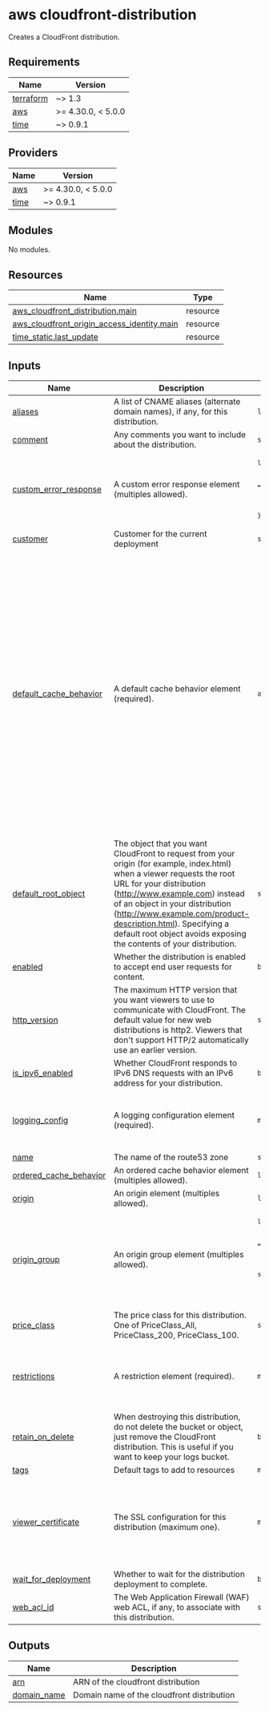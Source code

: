 # aws cloudfront-distribution

Creates a CloudFront distribution.
<!-- BEGINNING OF PRE-COMMIT-TERRAFORM DOCS HOOK -->
## Requirements

| Name | Version |
|------|---------|
| <a name="requirement_terraform"></a> [terraform](#requirement\_terraform) | ~> 1.3 |
| <a name="requirement_aws"></a> [aws](#requirement\_aws) | >= 4.30.0, < 5.0.0 |
| <a name="requirement_time"></a> [time](#requirement\_time) | ~> 0.9.1 |

## Providers

| Name | Version |
|------|---------|
| <a name="provider_aws"></a> [aws](#provider\_aws) | >= 4.30.0, < 5.0.0 |
| <a name="provider_time"></a> [time](#provider\_time) | ~> 0.9.1 |

## Modules

No modules.

## Resources

| Name | Type |
|------|------|
| [aws_cloudfront_distribution.main](https://registry.terraform.io/providers/hashicorp/aws/latest/docs/resources/cloudfront_distribution) | resource |
| [aws_cloudfront_origin_access_identity.main](https://registry.terraform.io/providers/hashicorp/aws/latest/docs/resources/cloudfront_origin_access_identity) | resource |
| [time_static.last_update](https://registry.terraform.io/providers/hashicorp/time/latest/docs/resources/static) | resource |

## Inputs

| Name | Description | Type | Default | Required |
|------|-------------|------|---------|:--------:|
| <a name="input_aliases"></a> [aliases](#input\_aliases) | A list of CNAME aliases (alternate domain names), if any, for this distribution. | `list(string)` | `[]` | no |
| <a name="input_comment"></a> [comment](#input\_comment) | Any comments you want to include about the distribution. | `string` | `null` | no |
| <a name="input_custom_error_response"></a> [custom\_error\_response](#input\_custom\_error\_response) | A custom error response element (multiples allowed). | <pre>list(object({<br>    error_caching_min_ttl = number<br>    error_code            = number<br>    response_code         = number<br>    response_page_path    = string<br>  }))</pre> | `[]` | no |
| <a name="input_customer"></a> [customer](#input\_customer) | Customer for the current deployment | `string` | `""` | no |
| <a name="input_default_cache_behavior"></a> [default\_cache\_behavior](#input\_default\_cache\_behavior) | A default cache behavior element (required). | `any` | <pre>{<br>  "allowed_methods": [<br>    "GET",<br>    "HEAD",<br>    "OPTIONS"<br>  ],<br>  "cached_methods": [<br>    "GET",<br>    "HEAD",<br>    "OPTIONS"<br>  ],<br>  "compress": true,<br>  "default_ttl": 3600,<br>  "forwarded_values": {<br>    "cookies": {<br>      "forward": "none",<br>      "whitelisted_names": []<br>    },<br>    "headers": [],<br>    "query_string": false<br>  },<br>  "max_ttl": 86400,<br>  "min_ttl": 0,<br>  "smooth_streaming": false,<br>  "target_origin_id": "origin",<br>  "trusted_signers": [],<br>  "viewer_protocol_policy": "allow-all"<br>}</pre> | no |
| <a name="input_default_root_object"></a> [default\_root\_object](#input\_default\_root\_object) | The object that you want CloudFront to request from your origin (for example, index.html) when a viewer requests the root URL for your distribution (http://www.example.com) instead of an object in your distribution (http://www.example.com/product-description.html). Specifying a default root object avoids exposing the contents of your distribution. | `string` | `null` | no |
| <a name="input_enabled"></a> [enabled](#input\_enabled) | Whether the distribution is enabled to accept end user requests for content. | `bool` | `true` | no |
| <a name="input_http_version"></a> [http\_version](#input\_http\_version) | The maximum HTTP version that you want viewers to use to communicate with CloudFront. The default value for new web distributions is http2. Viewers that don't support HTTP/2 automatically use an earlier version. | `string` | `"http2"` | no |
| <a name="input_is_ipv6_enabled"></a> [is\_ipv6\_enabled](#input\_is\_ipv6\_enabled) | Whether CloudFront responds to IPv6 DNS requests with an IPv6 address for your distribution. | `bool` | `true` | no |
| <a name="input_logging_config"></a> [logging\_config](#input\_logging\_config) | A logging configuration element (required). | `map(any)` | <pre>{<br>  "bucket": "",<br>  "include_cookies": false,<br>  "prefix": ""<br>}</pre> | no |
| <a name="input_name"></a> [name](#input\_name) | The name of the route53 zone | `string` | `"example.com"` | no |
| <a name="input_ordered_cache_behavior"></a> [ordered\_cache\_behavior](#input\_ordered\_cache\_behavior) | An ordered cache behavior element (multiples allowed). | `list(any)` | `[]` | no |
| <a name="input_origin"></a> [origin](#input\_origin) | An origin element (multiples allowed). | `list(any)` | `[]` | no |
| <a name="input_origin_group"></a> [origin\_group](#input\_origin\_group) | An origin group element (multiples allowed). | <pre>list(object({<br>    failover_criteria = object({<br>      status_codes = list(number)<br>    })<br>    member = list(object({<br>      origin_id = string<br>    }))<br>    origin_id = string<br>  }))</pre> | `[]` | no |
| <a name="input_price_class"></a> [price\_class](#input\_price\_class) | The price class for this distribution. One of PriceClass\_All, PriceClass\_200, PriceClass\_100. | `string` | `"PriceClass_All"` | no |
| <a name="input_restrictions"></a> [restrictions](#input\_restrictions) | A restriction element (required). | `map(any)` | <pre>{<br>  "geo_restriction": {<br>    "locations": [],<br>    "restriction_type": "none"<br>  }<br>}</pre> | no |
| <a name="input_retain_on_delete"></a> [retain\_on\_delete](#input\_retain\_on\_delete) | When destroying this distribution, do not delete the bucket or object, just remove the CloudFront distribution. This is useful if you want to keep your logs bucket. | `bool` | `false` | no |
| <a name="input_tags"></a> [tags](#input\_tags) | Default tags to add to resources | `map(any)` | `{}` | no |
| <a name="input_viewer_certificate"></a> [viewer\_certificate](#input\_viewer\_certificate) | The SSL configuration for this distribution (maximum one). | `map(any)` | <pre>{<br>  "acm_certificate_arn": null,<br>  "cloudfront_default_certificate": true,<br>  "iam_certificate_id": null,<br>  "minimum_protocol_version": null,<br>  "ssl_support_method": "sni-only"<br>}</pre> | no |
| <a name="input_wait_for_deployment"></a> [wait\_for\_deployment](#input\_wait\_for\_deployment) | Whether to wait for the distribution deployment to complete. | `bool` | `true` | no |
| <a name="input_web_acl_id"></a> [web\_acl\_id](#input\_web\_acl\_id) | The Web Application Firewall (WAF) web ACL, if any, to associate with this distribution. | `string` | `null` | no |

## Outputs

| Name | Description |
|------|-------------|
| <a name="output_arn"></a> [arn](#output\_arn) | ARN of the cloudfront distribution |
| <a name="output_domain_name"></a> [domain\_name](#output\_domain\_name) | Domain name of the cloudfront distribution |
<!-- END OF PRE-COMMIT-TERRAFORM DOCS HOOK -->
